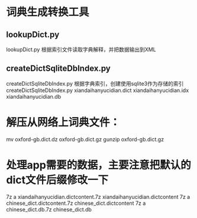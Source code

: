 # 词典生成转换工具
## lookupDict.py
lookupDict.py 根据索引文件读取字典解释，并把数据输出到XML

## createDictSqliteDbIndex.py
createDictSqliteDbIndex.py 根据字典索引，创建使用sqlite3作为存储的索引
    createDictSqliteDbIndex.py xiandaihanyucidian.dict xiandaihanyucidian.idx xiandaihanyucidian.db

# 解压从网络上词典文件：
mv oxford-gb.dict.dz oxford-gb.dict.gz
gunzip oxford-gb.dict.gz

# 处理app需要的数据，主要注意把默认的dict文件后缀修改一下
7z a xiandaihanyucidian.dictcontent.7z xiandaihanyucidian.dictcontent
7z a chinese_dict.dictcontent.7z chinese_dict.dictcontent
7z a chinese_dict.db.7z chinese_dict.db